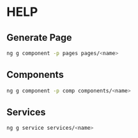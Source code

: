 # HELP

## Generate Page

```bash
ng g component -p pages pages/<name>
```

## Components

```bash
ng g component -p comp components/<name>
```

## Services

```bash
ng g service services/<name>
```